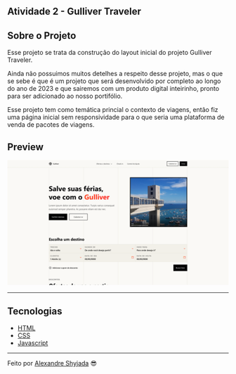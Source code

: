 ## Atividade 2 - Gulliver Traveler

## Sobre o Projeto

Esse projeto se trata da construção do layout inicial do projeto Gulliver Traveler.

Ainda não possuimos muitos detelhes a respeito desse projeto, mas o que se sebe é que é um projeto que será desenvolvido por completo ao longo do ano de 2023 e que sairemos com um produto digital inteirinho, pronto para ser adicionado ao nosso portifólio.

Esse projeto tem como temática princial o contexto de viagens, então fiz uma página inicial sem responsividade para o que seria uma plataforma de venda de pacotes de viagens.


## Preview

<p align="center"> <img src="./assets/preview.png" alt="preview"></p>

---

## Tecnologias

- [HTML](https://developer.mozilla.org/pt-BR/docs/Learn/Getting_started_with_the_web/HTML_basics)
- [CSS](https://developer.mozilla.org/pt-BR/docs/Web/CSS)
- [Javascript](https://developer.mozilla.org/pt-BR/docs/Web/JavaScript)
---

Feito por [Alexandre Shyjada](https://www.alexshyjada.com/) 😎
